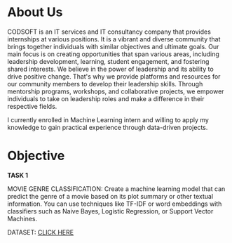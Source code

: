 # About Us

CODSOFT is an IT services and IT consultancy company that provides internships at various positions. It is a vibrant and diverse community that brings together individuals with similar objectives and ultimate goals. Our main focus is on creating opportunities that span various areas, including leadership development, learning, student engagement, and fostering shared interests. We believe in the power of leadership and its ability to drive positive change. That's why we provide platforms and resources for our community members to develop their leadership skills. Through mentorship programs, workshops, and collaborative projects, we empower individuals to take on leadership roles and make a difference in their respective fields. 

I currently enrolled in Machine Learning intern and willing to apply my knowledge to gain practical experience through data-driven projects.

# Objective

**TASK 1**

MOVIE GENRE CLASSIFICATION: Create a machine learning model that can predict the genre of a movie based on its plot summary or other textual information. You can use techniques like TF-IDF or word embeddings with classifiers such as Naive Bayes, Logistic Regression, or Support Vector Machines.

DATASET: [CLICK HERE](https://www.kaggle.com/datasets/hijest/genre-classification-dataset-imdb)
